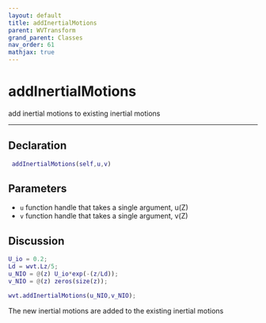 ```yaml
---
layout: default
title: addInertialMotions
parent: WVTransform
grand_parent: Classes
nav_order: 61
mathjax: true
---
```


#  addInertialMotions

add inertial motions to existing inertial motions


---

## Declaration
```matlab
 addInertialMotions(self,u,v)
```
## Parameters
+ `u`  function handle that takes a single argument, u(Z)
+ `v`  function handle that takes a single argument, v(Z)

## Discussion

  ```matlab
  U_io = 0.2;
  Ld = wvt.Lz/5;
  u_NIO = @(z) U_io*exp(-(z/Ld));
  v_NIO = @(z) zeros(size(z));
  
  wvt.addInertialMotions(u_NIO,v_NIO);
  ```
 
  The new inertial motions are added to the existing inertial motions
        
